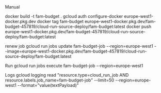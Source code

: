 Manual

docker build -t fam-budget .
gcloud auth configure-docker europe-west1-docker.pkg.dev
docker tag fam-budget europe-west1-docker.pkg.dev/fam-budget-457819/cloud-run-source-deploy/fam-budget:latest
docker push europe-west1-docker.pkg.dev/fam-budget-457819/cloud-run-source-deploy/fam-budget:latest

renew job
gcloud run jobs update fam-budget-job --region=europe-west1 --image=europe-west1-docker.pkg.dev/fam-budget-457819/cloud-run-source-deploy/fam-budget:latest


Run
gcloud run jobs execute fam-budget-job --region=europe-west1

Logs
gcloud logging read "resource.type=cloud_run_job AND resource.labels.job_name=fam-budget-job" --limit=50 --region=europe-west1 --format="value(textPayload)"